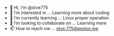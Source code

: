 - 👋 Hi, I’m @stve775
- 👀 I’m interested in ... Learning more about coding
- 🌱 I’m currently learning ... Linux proper operation
- 💞️ I’m looking to collaborate on ... Learning more
- 📫 How to reach me ... stve.775@proton.me

<!---
stve775/stve775 is a ✨ special ✨ repository because its `README.md` (this file) appears on your GitHub profile.
You can click the Preview link to take a look at your changes.
--->
